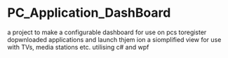 # PC_Application_DashBoard
a project to make a configurable dashboard for use on pcs toregister dopwnloaded applications and launch thjem ion a siomplified view for use with TVs, media stations etc. utilising c# and wpf
